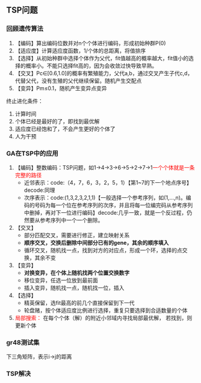 ## TSP问题

### 回顾遗传算法

1. 【编码】算出编码位数并对n个个体进行编码，形成初始种群P(0)
2. 【适应度】计算适应度函数，1/个体的总距离，将值排序
3. 【选择】从初始种群中选择个体作为父代，fit值越高的概率越大，fit值小的选择的概率小。不能只选择fit高的，因为会收敛过快导致早熟。
4. 【交叉】Pc∈[0.6,1.0]的概率有繁殖能力，父代a,b，通过交叉产生子代c,d，代替父代，没有生殖的父代继续保留。随机产生交配点
5. 【变异】Pm≤0.1，随机产生变异点变异

终止进化条件：

1. 计算时间
2. 个体已经是最好的了，即找到最优解
3. 适应度已经饱和了，不会产生更好的个体了
4. 人为干预

### GA在TSP中的应用

1. 【编码】整数编码：TSP问题，如1->4->3->6->5->2->7->1<font color=red>一个个体就是一条完整的路径</font>
   - 近邻表示：code:（4，7，6，3，2，5，1）【第1~7的下一个地点序号】decode:同理
   - 次序表示：code:(1,3,2,3,2,1,1)【一般选择一个参考序列，如(1,...,n)。编码的号码为每一个位在参考序列的次序，并且将每一位编完码从参考序列中删掉，再对下一位进行编码】decode:几乎一致，就是一个反过程，仍然要从参考序列中一个一个删除。
2. 【交叉】
   - 部分匹配交叉，需要进行修正，建立映射关系
   - **顺序交叉，交换后删除中间部分已有的gene，其余的顺序填入**
   - 循环交叉，随机找一点，找到对方的对应点，形成一个环，选择的点交换，其余不变
3. 【变异】
   - **对换变异，在个体上随机找两个位置交换数字**
   - 移位变异，任选一位放到最前面
   - 插入变异，随机找一点，随机找一位，插入
4. 【选择】
   - 精英保留，选fit最高的前几个直接保留到下一代
   - 轮盘赌，按个体适应度比例进行选择，重复只要选择到合适数量的个体
5. <font color=red>局部搜索：</font> 在每个个体（解）的附近小邻域内寻找局部最优解， 若找到，则更新个体

### gr48测试集

下三角矩阵，表示i->j的距离

### TSP解决

<font color=red></font>